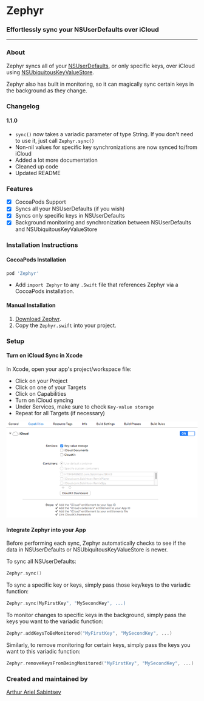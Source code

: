 # Zephyr

### Effortlessly sync your NSUserDefaults over iCloud

---
### About

Zephyr syncs all of your [NSUserDefaults](https://developer.apple.com/library/ios/documentation/Cocoa/Reference/Foundation/Classes/NSUserDefaults_Class/), or only specific keys, over iCloud using [NSUbiquitousKeyValueStore](https://developer.apple.com/library/ios/documentation/Foundation/Reference/NSUbiquitousKeyValueStore_class/).

Zephyr also has built in monitoring, so it can magically sync certain keys in the background as they change.

### Changelog
#### 1.1.0
- `sync()` now takes a variadic parameter of type String. If you don't need to use it, just call `Zephyr.sync()`
- Non-nil values for specific key synchronizations are now synced to/from iCloud
- Added a lot more documentation
- Cleaned up code
- Updated README

### Features
- [x] CocoaPods Support
- [x] Syncs all your NSUserDefaults (if you wish)
- [x] Syncs only specific keys in NSUserDefaults
- [x] Background monitoring and synchronization between NSUserDefaults and NSUbiquitousKeyValueStore

### Installation Instructions

#### CocoaPods Installation
```ruby
pod 'Zephyr'
```
- Add `import Zephyr` to any `.Swift` file that references Zephyr via a CocoaPods installation.

#### Manual Installation

1. [Download Zephyr](http://github.com/ArtSabintsev/Zephyr/archive/master.zip).
2. Copy the `Zephyr.swift` into your project.

### Setup

#### Turn on iCloud Sync in Xcode
In Xcode, open your app's project/workspace file:
- Click on your Project
- Click on one of your Targets
- Click on Capabilities
- Turn on iCloud syncing
- Under Services, make sure to check `Key-value storage`
- Repeat for all Targets (if necessary)

![How to turn on iCloud Key Value Store Syncing](https://github.com/ArtSabintsev/Zephyr/blob/master/screenshot.png?raw=true "How to turn on iCloud Key Value Store Syncing")

#### Integrate Zephyr into your App

Before performing each sync, Zephyr automatically checks to see if the data in NSUserDefaults or NSUbiquitousKeyValueStore is newer.

To sync all NSUserDefaults:
```Swift
Zephyr.sync()
```

To sync a specific key or keys, simply pass those key/keys to the variadic function:
```Swift
Zephyr.sync(MyFirstKey", "MySecondKey", ...)
```

To monitor changes to specific keys in the background, simply pass the keys you want to the variadic function:

```Swift
Zephyr.addKeysToBeMonitored("MyFirstKey", "MySecondKey", ...)
```

Similarly, to remove monitoring for certain keys, simply pass the keys you want to this variadic function:
```Swift
Zephyr.removeKeysFromBeingMonitored("MyFirstKey", "MySecondKey", ...)
```

### Created and maintained by
[Arthur Ariel Sabintsev](http://www.sabintsev.com/)
